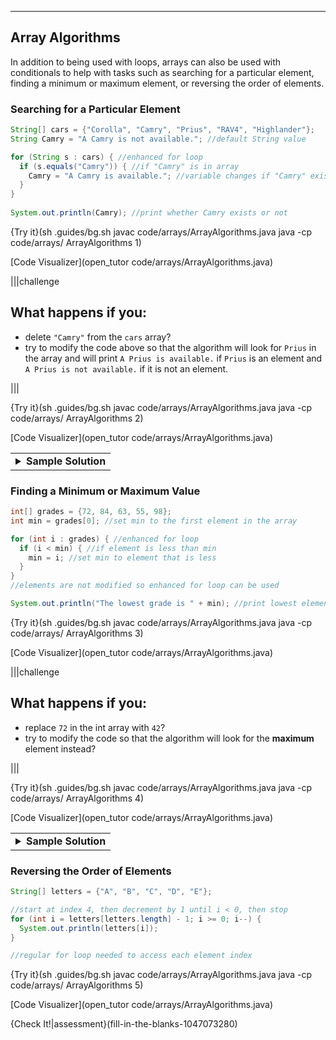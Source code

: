 ---

## Array Algorithms
In addition to being used with loops, arrays can also be used with conditionals to help with tasks such as searching for a particular element, finding a minimum or maximum element, or reversing the order of elements.

### Searching for a Particular Element
```java
String[] cars = {"Corolla", "Camry", "Prius", "RAV4", "Highlander"};
String Camry = "A Camry is not available."; //default String value

for (String s : cars) { //enhanced for loop
  if (s.equals("Camry")) { //if "Camry" is in array
    Camry = "A Camry is available."; //variable changes if "Camry" exists
  }
}
    
System.out.println(Camry); //print whether Camry exists or not
```

{Try it}(sh .guides/bg.sh javac code/arrays/ArrayAlgorithms.java java -cp code/arrays/ ArrayAlgorithms 1)

[Code Visualizer](open_tutor code/arrays/ArrayAlgorithms.java)

|||challenge
## What happens if you:
* delete `"Camry"` from the `cars` array?
* try to modify the code above so that the algorithm will look for `Prius` in the array and will print `A Prius is available.` if `Prius` is an element and `A Prius is not available.` if it is not an element.

|||

{Try it}(sh .guides/bg.sh javac code/arrays/ArrayAlgorithms.java java -cp code/arrays/ ArrayAlgorithms 2)

[Code Visualizer](open_tutor code/arrays/ArrayAlgorithms.java)

<table><tbody ><tr><td><details><summary>
	<b>Sample Solution</b>
</summary><br>
  
```java
String[] cars = {"Corolla", "Camry", "Prius", "RAV4", "Highlander"};
String Prius = "A Prius is not available.";

for (String s : cars) {
  if (s.equals("Prius")) {
    Prius = "A Prius is available.";
  }
}
    
System.out.println(Prius); 
```

</details></td></tr></tbody>
</table>

### Finding a Minimum or Maximum Value
```java
int[] grades = {72, 84, 63, 55, 98};
int min = grades[0]; //set min to the first element in the array

for (int i : grades) { //enhanced for loop
  if (i < min) { //if element is less than min
    min = i; //set min to element that is less
  }
}
//elements are not modified so enhanced for loop can be used

System.out.println("The lowest grade is " + min); //print lowest element
```

{Try it}(sh .guides/bg.sh javac code/arrays/ArrayAlgorithms.java java -cp code/arrays/ ArrayAlgorithms 3)

[Code Visualizer](open_tutor code/arrays/ArrayAlgorithms.java)

|||challenge
## What happens if you:
* replace `72` in the int array with `42`?
* try to modify the code so that the algorithm will look for the **maximum** element instead?

|||

{Try it}(sh .guides/bg.sh javac code/arrays/ArrayAlgorithms.java java -cp code/arrays/ ArrayAlgorithms 4)

[Code Visualizer](open_tutor code/arrays/ArrayAlgorithms.java)

<table><tbody ><tr><td><details><summary>
	<b>Sample Solution</b>
</summary><br>
  
```java
int[] grades = {72, 84, 63, 55, 98};
int max = grades[0];

for (int i : grades) {
  if (i > max) {
    max = i;
  }
}

System.out.println("The highest grade is " + max);
```

</details></td></tr></tbody>
</table>

### Reversing the Order of Elements
```java
String[] letters = {"A", "B", "C", "D", "E"};

//start at index 4, then decrement by 1 until i < 0, then stop
for (int i = letters[letters.length] - 1; i >= 0; i--) {
  System.out.println(letters[i]);
}

//regular for loop needed to access each element index
```

{Try it}(sh .guides/bg.sh javac code/arrays/ArrayAlgorithms.java java -cp code/arrays/ ArrayAlgorithms 5)

[Code Visualizer](open_tutor code/arrays/ArrayAlgorithms.java)

{Check It!|assessment}(fill-in-the-blanks-1047073280)
